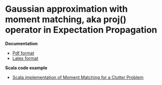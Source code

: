 Gaussian approximation with moment matching, aka proj() operator in Expectation Propagation
====================================================

**Documentation**

* [Pdf format][Pdf]
* [Latex format][Latex]

**Scala code example**

* [Scala implementation of Moment Matching for a Clutter Problem][scala_code]

[pdf]: https://raw.github.com/danielkorzekwa/bayes-scala/master/doc/moment_matching/moment_matching.pdf
[latex]: https://raw.github.com/danielkorzekwa/bayes-scala/master/doc/moment_matching/latex/moment_matching.lyx
[scala_code]: https://github.com/danielkorzekwa/bayes-scala/blob/master/src/test/scala/dk/bayes/gaussian/ep/MomentMatchingTest.scala